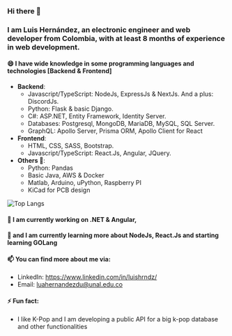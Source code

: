 ### Hi there 👋

### I am Luis Hernández, an electronic engineer and web developer from Colombia, with at least 8 months of experience in web development.

 

#### 😄 I have wide knowledge in some programming languages and technologies [Backend & Frontend]
 - **Backend**:
	 - Javascript/TypeScript: NodeJs, ExpressJs & NextJs. And a plus: DiscordJs.
	 - Python: Flask & basic Django.
	 - C#: ASP.NET, Entity Framework, Identity Server.
	 - Databases: Postgresql, MongoDB, MariaDB, MySQL, SQL Server.
	 - GraphQL: Apollo Server, Prisma ORM, Apollo Client for React
 - **Frontend**:
	 - HTML, CSS, SASS, Bootstrap.
	 - Javascript/TypeScript: React.Js, Angular, JQuery.
 - **Others 🤔**:
 	- Python: Pandas
	- Basic Java, AWS & Docker
	- Matlab, Arduino, uPython, Raspberry PI
	- KiCad for PCB design

![Top Langs](https://github-readme-stats.vercel.app/api/top-langs/?username=DongnutLa&theme=tokyonight)

#### 🔭 I am currently working on .NET & Angular,
#### 🌱 and I am currently learning more about NodeJs, React.Js and starting learning GOLang

#### 📫 You can find more about me via:
- LinkedIn: https://www.linkedin.com/in/luishrndz/
- Email: luahernandezdu@unal.edu.co

#### ⚡ Fun fact:
- I like K-Pop and I am developing a public API for a big k-pop database and other functionalities

<!--
**DongnutLa/DongnutLa** is a ✨ _special_ ✨ repository because its `README.md` (this file) appears on your GitHub profile.

Here are some ideas to get you started:

- 🔭 I’m currently working on ...
- 🌱 I’m currently learning ...
- 👯 I’m looking to collaborate on ...
- 🤔 I’m looking for help with ...
- 💬 Ask me about ...
- 📫 How to reach me: ...
- 😄 Pronouns: ...
- ⚡ Fun fact: ...
-->
